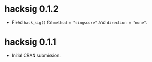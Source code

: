 
# hacksig 0.1.2

* Fixed `hack_sig()` for `method = "singscore"` and `direction = "none"`.

# hacksig 0.1.1

* Initial CRAN submission.

